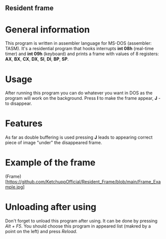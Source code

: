 ## Resident frame

# General information

This program is written in assembler language for MS-DOS (assembler: TASM). It's a residential program that hooks interrupts **int 08h** (real-time timer) and **int 09h** (keyboard) and prints a frame with values of 8 registers: **AX**, **BX**, **CX**, **DX**, **SI**, **DI**, **BP**, **SP**.

# Usage

After running this program you can do whatever you want in DOS as the program will work on the background. Press **I** to make the frame appear, **J** - to disappear.

# Features

As far as double buffering is used pressing **J** leads to appearing correct piece of image "under" the disappeared frame.

# Example of the frame

(Frame)[https://github.com/KetchuppOfficial/Resident_Frame/blob/main/Frame_Example.jpg]

# Unloading after using

Don't forget to unload this program after using. It can be done by pressing *Alt + F5*. You should choose this program in appeared list (makred by a point on the left) and press *Reload*.
